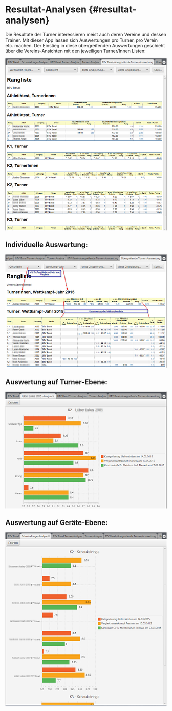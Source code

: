 # Resultat-Analysen {#resultat-analysen}

Die Resultate der Turner interessieren meist auch deren Vereine und dessen Trainer. 
Mit dieser App lassen sich Auswertungen pro Turner, pro Verein etc. machen. 
Der Einstieg in diese übergreifenden Auswertungen geschieht über die Vereins-Ansichten 
mit den jeweiligen Turner/Innen Listen:

![](assets/resultat-analyse-1.png)

## Individuelle Auswertung:

![](assets/resultat-analyse-2.png)

## Auswertung auf Turner-Ebene:

![](assets/resultat-analyse-3.png)

## Auswertung auf Geräte-Ebene:

![](assets/resultat-analyse-4.png)